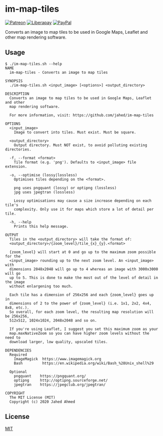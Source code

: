 # im-map-tiles

[![Patreon](https://img.shields.io/badge/patreon-donate-f96854.svg)](https://www.patreon.com/jahed)
[![Liberapay](https://img.shields.io/badge/liberapay-donate-d9b113.svg)](https://liberapay.com/jahed)
[![PayPal](https://img.shields.io/badge/paypal-donate-009cde.svg)](https://paypal.me/jahed/5)

Converts an image to map tiles to be used in Google Maps, Leaflet and other map
rendering software.

## Usage

```
$ ./im-map-tiles.sh --help
NAME
  im-map-tiles - Converts an image to map tiles

SYNOPSIS
  ./im-map-tiles.sh <input_image> [<options>] <output_directory>
 
DESCRIPTION
  Converts an image to map tiles to be used in Google Maps, Leaflet and other
  map rendering software.

  For more information, visit: https://github.com/jahed/im-map-tiles

OPTIONS
  <input_image>          
    Image to convert into tiles. Must exist. Must be square.
  
  <output_directory>
    Output directory. Must NOT exist, to avoid polluting existing directories.
  
  -f, --format <format>
    Tile format (e.g. 'png'). Defaults to <input_image> file extension.

  -o, --optimise (lossy|lossless)
    Optimises tiles depending on the <format>.
    
    png uses pngquant (lossy) or optipng (lossless)
    jpg uses jpegtran (lossless)

    Lossy optimisations may cause a size increase depending on each tile's
    complexity. Only use it for maps which store a lot of detail per tile.

  -h, --help
    Prints this help message.

OUTPUT
  Tiles in the <output_directory> will take the format of:
  <output_directory>/{zoom_level}/tile_{x}_{y}.<format>

  {zoom_level} will start at 0 and go up to the maximum zoom possible for the
  <input_image> rounding up to the next zoom level. An <input_image> with
  dimensions 2048x2048 will go up to 4 whereas an image with 3000x3000 will go
  up to 5. This is done to make the most out of the level of detail in the image
  without enlargening too much.
  
  Each tile has a dimension of 256x256 and each {zoom_level} goes up in
  dimensions of 2 to the power of {zoom_level} (i.e. 1x1, 2x2, 4x4, 8x8, etc.).
  So overall, for each zoom level, the resulting map resolution will be 256x256,
  512x512, 1024x1024, 2048x2048 and so on.
  
  If you're using Leaflet, I suggest you set this maximum zoom as your
  map.maxNativeZoom so you can have higher zoom levels without the need to
  download larger, low quality, upscaled tiles.

DEPENDENCIES
  Required
    ImageMagick  https://www.imagemagick.org
    Bash         https://en.wikipedia.org/wiki/Bash_%28Unix_shell%29

  Optional
    pngquant    https://pngquant.org/
    optipng     http://optipng.sourceforge.net/
    jpegtran    https://jpegclub.org/jpegtran/

COPYRIGHT
  The MIT License (MIT)
  Copyright (c) 2020 Jahed Ahmed
```

## License

[MIT](LICENSE)
